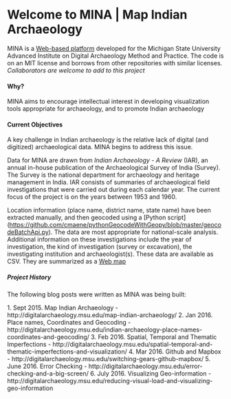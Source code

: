 # Welcome to MINA | Map Indian Archaeology

MINA is a [Web-based platform](http://dngupta.github.io/mina.github.io) developed for the Michigan State University Advanced Institute on Digital Archaeology Method and Practice.  The code is on an MIT license and borrows from other repositories with similar licenses. *Collaborators are welcome to add to this project* 

#### Why? 
MINA aims to encourage intellectual interest in developing visualization tools appropriate for archaeology, and to promote Indian archaeology

#### Current Objectives
A key challenge in Indian archaeology is the relative lack of digital (and digitized) archaeological data. MINA begins to address this issue.

Data for MINA are drawn from *Indian Archaeology - A Review* (IAR), an annual in-house publication of the Archaeological Survey of    India (Survey). The Survey is the national department for archaeology and heritage management in India. IAR consists of summaries of  archaeological field investigations that were carried out during each calendar year. The current focus of the project is on the years   between 1953 and 1960. 

Location information (place name, district name, state name) have been extracted manually, and then geocoded using a [Python script]   (https://github.com/cmaene/pythonGeocodeWithGeopy/blob/master/geocodeBatchApi.py). The data are most appropriate for national-scale   analysis. Additional information on these investigations include the year of investigation, the kind of investigation (survey or  excavation), the investigating institution and archaeologist(s). These data are available as CSV. They are summarized as a [Web map](http://dngupta.github.io/mina.github.io)

##### Project History
<p>The following blog posts were written as MINA was being built:</p>
 1. Sept 2015. Map Indian Archaeology - http://digitalarchaeology.msu.edu/map-indian-archaeology/
 2. Jan 2016. Place names, Coordinates and Geocoding - http://digitalarchaeology.msu.edu/indian-archaeology-place-names-coordinates-and-geocoding/
 3. Feb 2016. Spatial, Temporal and Thematic Imperfections - http://digitalarchaeology.msu.edu/spatial-temporal-and-thematic-imperfections-and-visualization/
 4. Mar 2016. Github and Mapbox - http://digitalarchaeology.msu.edu/switching-gears-github-mapbox/
 5. June 2016. Error Checking - http://digitalarchaeology.msu.edu/error-checking-and-a-big-screen/
 6. July 2016. Visualizing Geo-information - http://digitalarchaeology.msu.edu/reducing-visual-load-and-visualizing-geo-information
